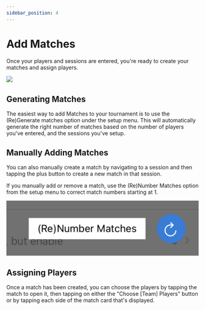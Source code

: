```yaml
---
sidebar_position: 4
---
```


# Add Matches

Once your players and sessions are entered, you're ready to create your matches and assign players.

![](/apps/two-up/media/generate-matches.gif)

## Generating Matches

The easiest way to add Matches to your tournament is to use the
(Re)Generate matches option under the setup menu. This will
automatically generate the right number of matches based on the number
of players you've entered, and the sessions you've setup.

## Manually Adding Matches

You can also manually create a match by navigating to a session and
then tapping the plus button to create a new match in that session.

If you manually add or remove a match, use the (Re)Number Matches option from the setup menu to correct match numbers starting at 1.

![alt text](/apps/two-up/media/renumber-match-button.png)

## Assigning Players

Once a match has been created, you can choose the players by tapping
the match to open it, then tapping on either the "Choose [Team]
Players" button or by tapping each side of the match card that's
displayed.
